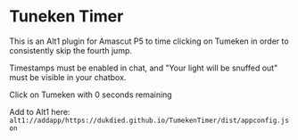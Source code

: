 # Tuneken Timer
This is an Alt1 plugin for Amascut P5 to time clicking on Tumeken in order to consistently skip the fourth jump.

Timestamps must be enabled in chat, and "Your light will be snuffed out" must be visible in your chatbox.

Click on Tumeken with 0 seconds remaining

Add to Alt1 here: `alt1://addapp/https://dukdied.github.io/TumekenTimer/dist/appconfig.json`
